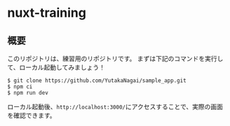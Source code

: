 # nuxt-training
## 概要
このリポジトリは、練習用のリポジトリです。
まずは下記のコマンドを実行して、ローカル起動してみましょう！

```
$ git clone https://github.com/YutakaNagai/sample_app.git
$ npm ci
$ npm run dev
```

ローカル起動後、`http://localhost:3000/`にアクセスすることで、実際の画面を確認できます。